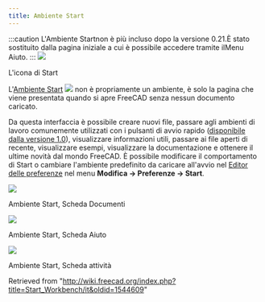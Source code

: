 ```yaml
---
title: Ambiente Start
---
```

:::caution
L'Ambiente Startnon è più incluso dopo la versione 0.21.È stato sostituito dalla pagina iniziale a cui è possibile accedere tramite ilMenu Aiuto.
:::
![](/images/Workbench_Start.svg)

L'icona di Start

L'[Ambiente Start](/Start_Workbench "Start Workbench") ![](/images/Workbench_Start.svg) non è propriamente un ambiente, è solo la pagina che viene presentata quando si apre FreeCAD senza nessun documento caricato.

Da questa interfaccia è possibile creare nuovi file, passare agli ambienti di lavoro comunemente utilizzati con i pulsanti di avvio rapido ([disponibile dalla versione 1.0](/Release_notes_1.0/it "Release notes 1.0/it")), visualizzare informazioni utili, passare ai file aperti di recente, visualizzare esempi, visualizzare la documentazione e ottenere il ultime novità dal mondo FreeCAD. È possibile modificare il comportamento di Start o cambiare l'ambiente predefinito da caricare all'avvio nel [Editor delle preferenze](/Preferences_Editor/it "Preferences Editor/it") nel menu **Modifica → Preferenze → Start**.

![](/images/Start_Documents.png)

Ambiente Start, Scheda Documenti

![](/images/Start_Help.png)

Ambiente Start, Scheda Aiuto

![](/images/Start_Activity.png)

Ambiente Start, Scheda attività

Retrieved from "<http://wiki.freecad.org/index.php?title=Start_Workbench/it&oldid=1544609>"